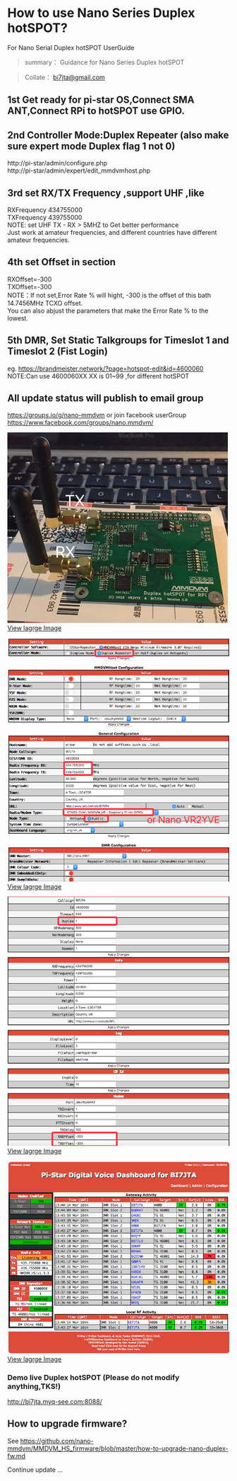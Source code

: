 # How to use Nano Series Duplex hotSPOT?  
For Nano Serial Duplex hotSPOT UserGuide  
 
> summary： Guidance for Nano Series Duplex hotSPOT  
 
> Collate： bi7jta@gmail.com   
 
## 1st  Get ready for pi-star OS,Connect SMA ANT,Connect RPi to hotSPOT use GPIO.   


## 2nd  Controller Mode:Duplex Repeater (also make sure expert mode Duplex flag 1 not 0)  
http://pi-star/admin/configure.php  
http://pi-star/admin/expert/edit_mmdvmhost.php  
   

## 3rd  set RX/TX Frequency ,support UHF ,like 
RXFrequency  434755000  
TXFrequency  439755000   
NOTE: set UHF TX - RX > 5MHZ to Get better performance     
Just work at amateur frequencies, and different countries have different amateur frequencies.    

## 4th set Offset in section   
RXOffset=-300    
TXOffset=-300   
NOTE：If not set,Error Rate % will hight, -300 is the offset of this bath 14.7456MHz TCXO offset.  
You can also abjust the parameters that make the Error Rate % to the lowest.  

## 5th DMR, Set Static Talkgroups for Timeslot 1 and Timeslot 2  (Fist Login)   
eg. https://brandmeister.network/?page=hotspot-edit&id=4600060     
NOTE:Can use 4600060XX XX is 01~99 ,for different hotSPOT    

## All update status will publish to email group    
https://groups.io/g/nano-mmdvm or join facebook userGroup     
https://www.facebook.com/groups/nano.mmdvm/      

![Image loading...](/images/user_guide_where_tx.png)     
[View lagrge Image](https://github.com/nano-mmdvm/Duplex_hotSPOT/raw/master/images/user_guide_where_tx.png)  

![Image loading...](/images/user_guide_config2.png)     
[View lagrge Image](https://github.com/nano-mmdvm/Duplex_hotSPOT/raw/master/images/user_guide_config2.png)   

![Image loading...](/images/user_guide_expert_config.png)     
[View lagrge Image](https://github.com/nano-mmdvm/Duplex_hotSPOT/raw/master/images/user_guide_expert_config.png)   
 
![Image loading...](/images/user_guide_ui.png)     
[View lagrge Image](https://github.com/nano-mmdvm/Duplex_hotSPOT/raw/master/images/user_guide_ui.png)   
 
### Demo live Duplex hotSPOT (Please do not modify anything,TKS!)  

http://bi7jta.myq-see.com:8088/  

## How to upgrade firmware?  
See https://github.com/nano-mmdvm/MMDVM_HS_firmware/blob/master/how-to-upgrade-nano-duplex-fw.md 

Continue update ...   



